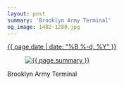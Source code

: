 ```yaml
---
layout: post
summary: 'Brooklyn Army Terminal'
og_image: 1482-1280.jpg
---
```


<div class="post">
 <time>
  <a href="/1482">
   {{ page.date | date: "%B %-d, %Y" }}
  </a>
 </time>
 <a href="/1482">
  <figure data-taken="9/6/2021">
   <img alt="{{ page.summary }}" sizes="(min-width: 700px) 50vw, calc(100vw - 2rem)" src="{{ site.assets_url }}/1482-640.jpg" srcset="{{ site.assets_url }}/1482-320.jpg 320w, {{ site.assets_url }}/1482-640.jpg 640w, {{ site.assets_url }}/1482-960.jpg 960w, {{ site.assets_url }}/1482-1280.jpg 1280w"/>
  </figure>
 </a>
 <span>
  Brooklyn Army Terminal
 </span>
</div>
